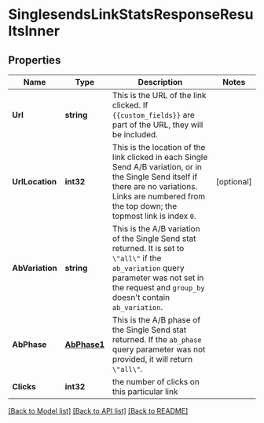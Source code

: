 # SinglesendsLinkStatsResponseResultsInner

## Properties

Name | Type | Description | Notes
------------ | ------------- | ------------- | -------------
**Url** | **string** | This is the URL of the link clicked. If `{{custom_fields}}` are part of the URL, they will be included. |
**UrlLocation** | **int32** | This is the location of the link clicked in each Single Send A/B variation, or in the Single Send itself if there are no variations. Links are numbered from the top down; the topmost link is index `0`. |[optional] 
**AbVariation** | **string** | This is the A/B variation of the Single Send stat returned. It is set to `\"all\"` if the `ab_variation` query parameter was not set in the request and `group_by` doesn't contain `ab_variation`. |
**AbPhase** | [**AbPhase1**](AbPhase1.md) | This is the A/B phase of the Single Send stat returned. If the `ab_phase` query parameter was not provided, it will return `\"all\"`. |
**Clicks** | **int32** | the number of clicks on this particular link |

[[Back to Model list]](../README.md#documentation-for-models) [[Back to API list]](../README.md#documentation-for-api-endpoints) [[Back to README]](../README.md)



